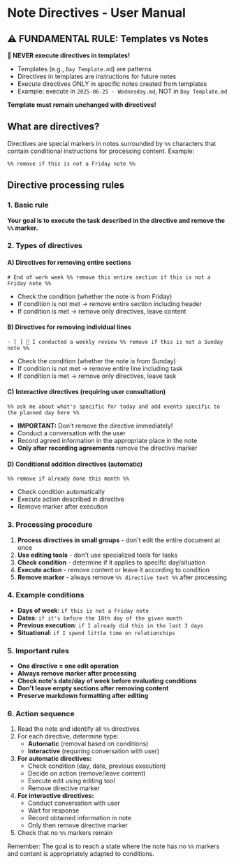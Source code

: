# Note Directives - User Manual

## ⚠️ FUNDAMENTAL RULE: Templates vs Notes

**📝 NEVER execute directives in templates!**
- Templates (e.g., `Day Template.md`) are patterns
- Directives in templates are instructions for future notes
- Execute directives ONLY in specific notes created from templates
- Example: execute in `2025-06-25 - Wednesday.md`, NOT in `Day Template.md`

**Template must remain unchanged with directives!**

## What are directives?

Directives are special markers in notes surrounded by `%%` characters that contain conditional instructions for processing content. Example:

```
%% remove if this is not a Friday note %%
```

## Directive processing rules

### 1. Basic rule
**Your goal is to execute the task described in the directive and remove the `%%` marker.**

### 2. Types of directives

#### A) Directives for removing entire sections
```
# End of work week %% remove this entire section if this is not a Friday note %%
```
- Check the condition (whether the note is from Friday)
- If condition is not met → remove entire section including header
- If condition is met → remove only directives, leave content

#### B) Directives for removing individual lines
```
- [ ] 🎯 I conducted a weekly review %% remove if this is not a Sunday note %%
```
- Check the condition (whether the note is from Sunday)
- If condition is not met → remove entire line including task
- If condition is met → remove only directives, leave task

#### C) Interactive directives (requiring user consultation)
```
%% ask me about what's specific for today and add events specific to the planned day here %%
```
- **IMPORTANT:** Don't remove the directive immediately!
- Conduct a conversation with the user
- Record agreed information in the appropriate place in the note
- **Only after recording agreements** remove the directive marker

#### D) Conditional addition directives (automatic)
```
%% remove if already done this month %%
```
- Check condition automatically
- Execute action described in directive
- Remove marker after execution

### 3. Processing procedure

1. **Process directives in small groups** - don't edit the entire document at once
2. **Use editing tools** - don't use specialized tools for tasks
3. **Check condition** - determine if it applies to specific day/situation
4. **Execute action** - remove content or leave it according to condition
5. **Remove marker** - always remove `%% directive text %%` after processing

### 4. Example conditions

- **Days of week**: `if this is not a Friday note`
- **Dates**: `if it's before the 10th day of the given month`
- **Previous execution**: `if I already did this in the last 3 days`
- **Situational**: `if I spend little time on relationships`

### 5. Important rules

- **One directive = one edit operation**
- **Always remove marker after processing**
- **Check note's date/day of week before evaluating conditions**
- **Don't leave empty sections after removing content**
- **Preserve markdown formatting after editing**

### 6. Action sequence

1. Read the note and identify all `%%` directives
2. For each directive, determine type:
   - **Automatic** (removal based on conditions)
   - **Interactive** (requiring conversation with user)
3. **For automatic directives:**
   - Check condition (day, date, previous execution)
   - Decide on action (remove/leave content)
   - Execute edit using editing tool
   - Remove directive marker
4. **For interactive directives:**
   - Conduct conversation with user
   - Wait for response
   - Record obtained information in note
   - Only then remove directive marker
5. Check that no `%%` markers remain

Remember: The goal is to reach a state where the note has no `%%` markers and content is appropriately adapted to conditions.